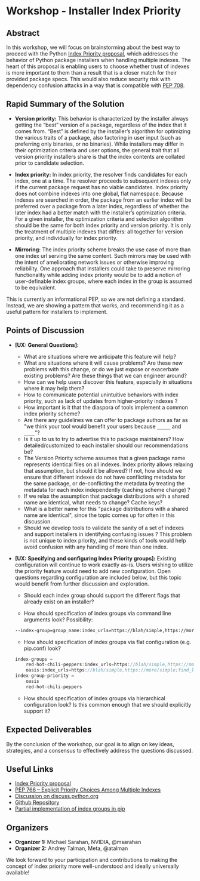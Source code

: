 # Workshop - Installer Index Priority

## Abstract

In this workshop, we will focus on brainstorming about the best way to proceed with the
Python [Index Priority proposal](site:proposals/pep766_explicit_priority_choices.md), which addresses the behavior of Python
package installers when handling multiple indexes. The heart of this proposal is enabling users to choose whether trust
of indexes is more important to them than a result that is a closer match for their provided package specs. This would
also reduce security risk with dependency confusion attacks in a way that is compatible with [PEP 708](https://peps.python.org/pep-0708/).

## Rapid Summary of the Solution

- **Version priority:** This behavior is characterized by the installer always getting the “best” version of a package,
regardless of the index that it comes from. “Best” is defined by the installer’s algorithm for optimizing the various
traits of a package, also factoring in user input (such as preferring only binaries, or no binaries). While installers
may differ in their optimization criteria and user options, the general trait that all version priority installers share
is that the index contents are collated prior to candidate selection.

- **Index priority:** In index priority, the resolver finds candidates for each index, one at a time. The resolver
proceeds to subsequent indexes only if the current package request has no viable candidates. Index priority does not
combine indexes into one global, flat namespace. Because indexes are searched in order, the package from an earlier
index will be preferred over a package from a later index, regardless of whether the later index had a better match
with the installer’s optimization criteria. For a given installer, the optimization criteria and selection algorithm
should be the same for both index priority and version priority. It is only the treatment of multiple indexes that
differs: all together for version priority, and individually for index priority.

- **Mirroring:** The index priority scheme breaks the use case of more than one index url serving the same content. Such
mirrors may be used with the intent of ameliorating network issues or otherwise improving reliability. One approach that
installers could take to preserve mirroring functionality while adding index priority would be to add a notion of
user-definable index groups, where each index in the group is assumed to be equivalent.

This is currently an informational PEP, so we are not defining a standard. Instead, we are showing a pattern that works,
and recommending it as a useful pattern for installers to implement.

## Points of Discussion

- **[UX: General Questions]:**
    - What are situations where we anticipate this feature will help?
    - What are situations where it will cause problems? Are these new problems with this change, or do we just expose or
    exacerbate existing problems? Are these things that we can engineer around?
    - How can we help users discover this feature, especially in situations where it may help them?
    - How to communicate potential unintuitive behaviors with index priority, such as lack of updates from
    higher-priority indexes ?
    - How important is it that the diaspora of tools implement a common index priority scheme?
    - Are there any guidelines we can offer to package authors as far as "we think your tool would benefit your users
    because `_____` and `____`"?
    - Is it up to us to try to advertise this to package maintainers? How detailed/customized to each installer should
    our recommendations be?
    - The Version Priority scheme assumes that a given package name represents identical files on all indexes. Index
    priority allows relaxing that assumption, but should it be allowed? If not, how should we ensure that different
    indexes do not have conflicting metadata for the same package, or de-conflicting the metadata by treating the
    metadata for each index independently (caching scheme change) ?
    - If we relax the assumption that package distributions with a shared name are identical, what needs to change?
    Cache keys?
    - What is a better name for this "package distributions with a shared name are identical", since the topic comes up
    for often in this discussion.
    - Should we develop tools to validate the sanity of a set of indexes and support installers in identifying confusing
    issues ? This problem is not
      unique to index priority, and these kinds of tools would help avoid confusion with any handling of more than one index.

- **[UX: Specifying and configuring Index Priority groups]:**
    Existing configuration will continue to work exactly as-is. Users wishing to utilize the priority feature would
    need to add new configuration. Open questions regarding configuration are included below, but this topic would
    benefit from further discussion and exploration.

    - Should each index group should support the different flags that already exist on an installer?
  
    - How should specification of index groups via command line arguments look? Possibility:

    ```bash
    --index-group=group_name:index_urls=https://blah/simple,https://more/simple;find_links=...;prefer_binary=true;...
    ```

    - How should specification of index groups via flat configuration (e.g. pip.conf) look?

    ```js
    index-groups =
        red-hot-chili-peppers:index_urls=https://blah/simple,https://more/simple;find_links=...;prefer_binary=true;...
        oasis:index_urls=https://blah/simple,https://more/simple;find_links=...;prefer_binary=true;...
    index-group-priority =
        oasis
        red-hot-chili-peppers
    ```

    - How should specification of index groups via hierarchical configuration look? Is this common enough that we should
    explicitly support it?

## Expected Deliverables

By the conclusion of the workshop, our goal is to align on key ideas, strategies, and a consensus to effectively address
the questions discussed.

## Useful Links

- [Index Priority proposal](site:proposals/pep766_explicit_priority_choices/)
- [PEP 766 – Explicit Priority Choices Among Multiple Indexes](https://peps.python.org/pep-0766/)
- [Discussion on discuss.python.org](https://discuss.python.org/t/pep-766-handling-multiple-indexes-index-priority/71589)
- [Github Repository](https://github.com/wheelnext/pep_766/)
- [Partial implementation of index groups in pip](https://github.com/pypa/pip/pull/13210)

## Organizers

- **Organizer 1:** Michael Sarahan, NVIDIA, @msarahan
- **Organizer 2:** Andrey Talman, Meta, @atalman

We look forward to your participation and contributions to making the concept of index priority more well-understood and
ideally universally available!
